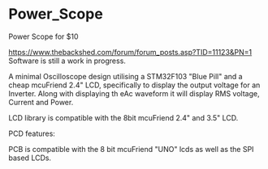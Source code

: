# Power_Scope
Power Scope for $10

https://www.thebackshed.com/forum/forum_posts.asp?TID=11123&PN=1
Software is still a work in progress.

A minimal Oscilloscope design utilising a STM32F103 "Blue Pill" and a cheap mcuFriend 2.4" LCD, specifically to display the output voltage for an Inverter.  Along with displaying th eAc waveform it will display RMS voltage, Current and Power.

LCD library is compatible with the 8bit mcuFriend 2.4" and 3.5" LCD.

PCD features:

PCB is compatible with the 8 bit mcuFriend "UNO" lcds as well as the SPI based LCDs.
